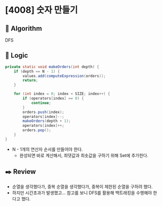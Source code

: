 # [4008] 숫자 만들기

## :pushpin: **Algorithm**

DFS

## :round_pushpin: **Logic**

```java
private static void makeOrders(int depth) {
    if (depth == N - 1) {
        values.add(computeExpression(orders));
        return;
    }

    for (int index = 0; index < SIZE; index++) {
        if (operators[index] == 0) {
            continue;
        }
        orders.push(index);
        operators[index]--;
        makeOrders(depth + 1);
        operators[index]++;
        orders.pop();
    }
}
```

- N - 1개의 연산자 순서를 만들어야 한다.
  - 완성되면 바로 계산해서, 최댓값과 최솟값을 구하기 위해 Set에 추가한다.

## :black_nib: **Review**
- 순열을 생각했다가, 중복 순열을 생각했다가, 중복이 제한된 순열을 구하려 했다.
- 하지만 시간초과가 발생했고... 참고를 보니 DFS를 활용해 백트래킹을 수행해야 한다고 했다.